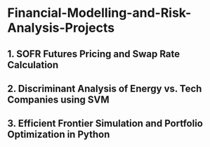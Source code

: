 # Financial-Modelling-and-Risk-Analysis-Projects
## 1. SOFR Futures Pricing and Swap Rate Calculation
## 2. Discriminant Analysis of Energy vs. Tech Companies using SVM
## 3. Efficient Frontier Simulation and Portfolio Optimization in Python
